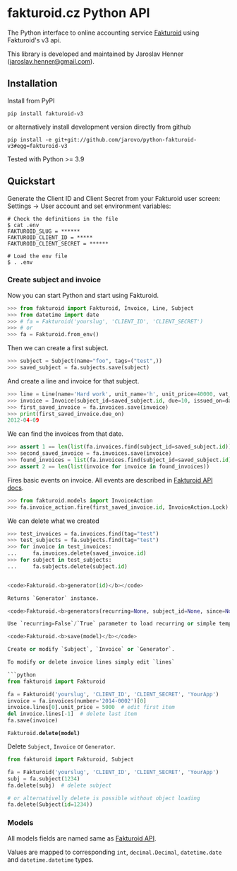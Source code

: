 # fakturoid.cz Python API

The Python interface to online accounting service [Fakturoid](http://fakturoid.cz/) using Fakturoid's v3 api.

This library is developed and maintained by Jaroslav Henner ([jaroslav.henner@gmail.com](mailto:jaroslav.henner@gmail.com)).


## Installation

Install from PyPI

    pip install fakturoid-v3

or alternatively install development version directly from github

    pip install -e git+git://github.com/jarovo/python-fakturoid-v3#egg=fakturoid-v3


Tested with Python >= 3.9


## Quickstart

Generate the Client ID and Client Secret from your Fakturoid user screen: Settings → User account and set environment variables:

```shell
# Check the definitions in the file
$ cat .env
FAKTUROID_SLUG = ******
FAKTUROID_CLIENT_ID = *****
FAKTUROID_CLIENT_SECRET = ******

# Load the env file
$ . .env
```

### Create subject and  invoice
Now you can start Python and start using Fakturoid.
```python
>>> from fakturoid import Fakturoid, Invoice, Line, Subject
>>> from datetime import date
>>> # fa = Fakturoid('yourslug', 'CLIENT_ID', 'CLIENT_SECRET')
>>> # or
>>> fa = Fakturoid.from_env()

```

Then we can create a first subject.
```python
>>> subject = Subject(name="foo", tags=("test",))
>>> saved_subject = fa.subjects.save(subject)

```

And create a line and invoice for that subject.

```python
>>> line = Line(name='Hard work', unit_name='h', unit_price=40000, vat_rate=20)
>>> invoice = Invoice(subject_id=saved_subject.id, due=10, issued_on=date(2012, 3, 30), tags=("test",), lines=[line])
>>> first_saved_invoice = fa.invoices.save(invoice)
>>> print(first_saved_invoice.due_on)
2012-04-09

```

We can find the invoices from that date.
```python
>>> assert 1 == len(list(fa.invoices.find(subject_id=saved_subject.id)))
>>> second_saved_invoice = fa.invoices.save(invoice)
>>> found_invoices = list(fa.invoices.find(subject_id=saved_subject.id))
>>> assert 2 == len(list(invoice for invoice in found_invoices))

```


Fires basic events on invoice. All events are described in [Fakturoid API docs](https://www.fakturoid.cz/api/v3/invoices#invoice-actions).

```python
>>> from fakturoid.models import InvoiceAction
>>> fa.invoice_action.fire(first_saved_invoice.id, InvoiceAction.Lock)

```

We can delete what we created

```python
>>> test_invoices = fa.invoices.find(tag="test")
>>> test_subjects = fa.subjects.find(tag="test")
>>> for invoice in test_invoices:
...     fa.invoices.delete(saved_invoice.id)
>>> for subject in test_subjects:
...     fa.subjects.delete(subject.id)


<code>Fakturoid.<b>generator(id)</b></code>

Returns `Generator` instance.

<code>Fakturoid.<b>generators(recurring=None, subject_id=None, since=None)</b></code>

Use `recurring=False`/`True` parameter to load recurring or simple templates only.

<code>Fakturoid.<b>save(model)</b></code>

Create or modify `Subject`, `Invoice` or `Generator`.

To modify or delete invoice lines simply edit `lines`

```python
from fakturoid import Fakturoid

fa = Fakturoid('yourslug', 'CLIENT_ID', 'CLIENT_SECRET', 'YourApp')
invoice = fa.invoices(number='2014-0002')[0]
invoice.lines[0].unit_price = 5000  # edit first item
del invoice.lines[-1]  # delete last item
fa.save(invoice)
```

<code>Fakturoid.<b>delete(model)</b></code><br>

Delete `Subject`, `Invoice` or `Generator`.

```python
from fakturoid import Fakturoid, Subject

fa = Fakturoid('yourslug', 'CLIENT_ID', 'CLIENT_SECRET', 'YourApp')
subj = fa.subject(1234)
fa.delete(subj)  # delete subject

# or alternativelly delete is possible without object loading
fa.delete(Subject(id=1234))
```

### Models

All models fields are named same as  [Fakturoid API](https://www.fakturoid.cz/api/v3).

Values are mapped to corresponding `int`, `decimal.Decimal`, `datetime.date` and `datetime.datetime` types.
